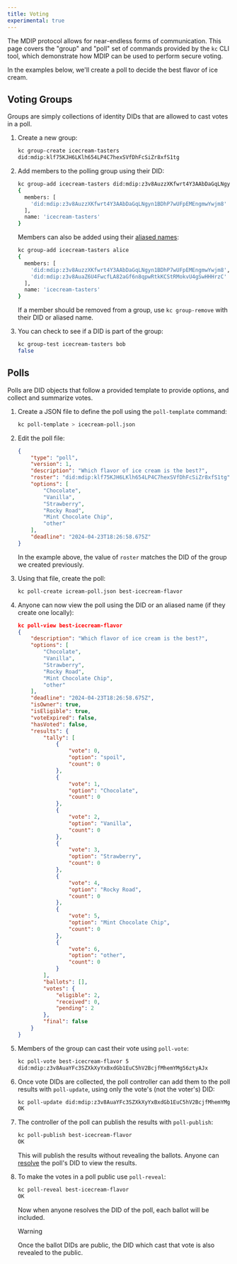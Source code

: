 ```yaml
---
title: Voting
experimental: true
---
```


The MDIP protocol allows for near-endless forms of communication. This page covers the "group" and "poll" set of commands provided by the `kc` CLI tool, which demonstrate how MDIP can be used to perform secure voting.

In the examples below, we'll create a poll to decide the best flavor of ice cream.

## Voting Groups

Groups are simply collections of identity DIDs that are allowed to cast votes in a poll.

1. Create a new group:

    ```sh
    kc group-create icecream-tasters
    did:mdip:klf75KJH6LKlh654LP4C7hexSVfDhFcSiZr8xfS1tg
    ```

1. Add members to the polling group using their DID:

    ```sh
    kc group-add icecream-tasters did:mdip:z3v8AuzzXKfwrt4Y3AAbDaGqLNgyn1BDhP7wUFpEMEngmwYwjm8
    {
      members: [
        'did:mdip:z3v8AuzzXKfwrt4Y3AAbDaGqLNgyn1BDhP7wUFpEMEngmwYwjm8'
      ],
      name: 'icecream-tasters'
    }
    ```

   Members can also be added using their [aliased names](./aliased-names):

    ```sh
    kc group-add icecream-tasters alice
    {
      members: [
        'did:mdip:z3v8AuzzXKfwrt4Y3AAbDaGqLNgyn1BDhP7wUFpEMEngmwYwjm8',
        'did:mdip:z3v8AuaZ6U4FwcfLA82aGf6n8qpwRtkKCStRMokvU4gSwHHHrzC'
      ],
      name: 'icecream-tasters'
    }
    ```

    If a member should be removed from a group, use `kc group-remove` with their DID or aliased name.

1. You can check to see if a DID is part of the group:

    ```sh
    kc group-test icecream-tasters bob
    false
    ```


## Polls

Polls are DID objects that follow a provided template to provide options, and collect and summarize votes.

1. Create a JSON file to define the poll using the `poll-template` command:

    ```sh
    kc poll-template > icecream-poll.json
    ```

1. Edit the poll file:

    ```json title="icecream-poll.json"
    {
        "type": "poll",
        "version": 1,
        "description": "Which flavor of ice cream is the best?",
        "roster": "did:mdip:klf75KJH6LKlh654LP4C7hexSVfDhFcSiZr8xfS1tg",
        "options": [
            "Chocolate",
            "Vanilla",
            "Strawberry",
            "Rocky Road",
            "Mint Chocolate Chip",
            "other"
        ],
        "deadline": "2024-04-23T18:26:58.675Z"
    }
    ```

    In the example above, the value of `roster` matches the DID of the group we created previously.

1. Using that file, create the poll:

    ```sh
    kc poll-create icream-poll.json best-icecream-flavor
    ```

1. Anyone can now view the poll using the DID or an aliased name (if they create one locally):

    ```json
    kc poll-view best-icecream-flavor
    {
        "description": "Which flavor of ice cream is the best?",
        "options": [
            "Chocolate",
            "Vanilla",
            "Strawberry",
            "Rocky Road",
            "Mint Chocolate Chip",
            "other"
        ],
        "deadline": "2024-04-23T18:26:58.675Z",
        "isOwner": true,
        "isEligible": true,
        "voteExpired": false,
        "hasVoted": false,
        "results": {
            "tally": [
                {
                    "vote": 0,
                    "option": "spoil",
                    "count": 0
                },
                {
                    "vote": 1,
                    "option": "Chocolate",
                    "count": 0
                },
                {
                    "vote": 2,
                    "option": "Vanilla",
                    "count": 0
                },
                {
                    "vote": 3,
                    "option": "Strawberry",
                    "count": 0
                },
                {
                    "vote": 4,
                    "option": "Rocky Road",
                    "count": 0
                },
                {
                    "vote": 5,
                    "option": "Mint Chocolate Chip",
                    "count": 0
                },
                {
                    "vote": 6,
                    "option": "other",
                    "count": 0
                }
            ],
            "ballots": [],
            "votes": {
                "eligible": 2,
                "received": 0,
                "pending": 2
            },
            "final": false
        }
    }
    ```

1. Members of the group can cast their vote using `poll-vote`:

    ```sh
    kc poll-vote best-icecream-flavor 5
    did:mdip:z3v8AuaYFc3SZXkXyYxBxdGb1EuC5hV2BcjfMhemYMg56ztyAJx
    ```

1. Once vote DIDs are collected, the poll controller can add them to the poll results with `poll-update`, using only the vote's (not the voter's) DID:

    ```sh
    kc poll-update did:mdip:z3v8AuaYFc3SZXkXyYxBxdGb1EuC5hV2BcjfMhemYMg56ztyAJx
    OK
    ```

1. The controller of the poll can publish the results with `poll-publish`:

    ```sh
    kc poll-publish best-icecream-flavor
    OK
    ```

    This will publish the results without revealing the ballots. Anyone can [resolve](./04-dids.md#resolving-a-did) the poll's DID to view the results.

1. To make the votes in a poll public use `poll-reveal`:

    ```sh
    kc poll-reveal best-icecream-flavor
    OK
    ```

    Now when anyone resolves the DID of the poll, each ballot will be included.

    > [!WARNING]
    > Once the ballot DIDs are public, the DID which cast that vote is also revealed to the public.
